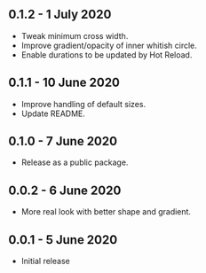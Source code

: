 ## 0.1.2 - 1 July 2020

* Tweak minimum cross width.
* Improve gradient/opacity of inner whitish circle.
* Enable durations to be updated by Hot Reload. 

## 0.1.1 - 10 June 2020

* Improve handling of default sizes.
* Update README.

## 0.1.0 - 7 June 2020

* Release as a public package.

## 0.0.2 - 6 June 2020

* More real look with better shape and gradient.

## 0.0.1 - 5 June 2020

* Initial release
